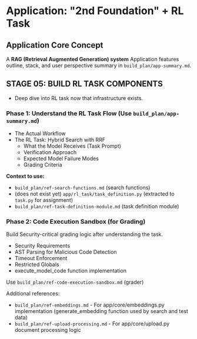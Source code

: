 # Application: "2nd Foundation" + RL Task

## Application Core Concept
A **RAG (Retrieval Augmented Generation) system**
Application features outline, stack, and user perspective summary in `build_plan/app-summary.md`.

## STAGE 05: BUILD RL TASK COMPONENTS
- Deep dive into RL task now that infrastructure exists.

### Phase 1: Understand the RL Task Flow (Use `build_plan/app-summary.md`)
- The Actual Workflow
- The RL Task: Hybrid Search with RRF
  - What the Model Receives (Task Prompt)
  - Verification Approach
  - Expected Model Failure Modes
  - Grading Criteria

**Context to use:**
- `build_plan/ref-search-functions.md` (search functions)
- (does not exist yet) `app/rl_task/task_definition.py` (extracted to `task.py` for assignment)
- `build_plan/ref-task-definition-module.md` (task definition module)

### Phase 2: Code Execution Sandbox (for Grading)
Build Security-critical grading logic after understanding the task.
- Security Requirements
- AST Parsing for Malicious Code Detection
- Timeout Enforcement
- Restricted Globals
- execute_model_code function implementation

Use `build_plan/ref-code-execution-sandbox.md` (grader)

Additional references:
- `build_plan/ref-embeddings.md` - For app/core/embeddings.py implementation (generate_embedding function used by search and test data)
- `build_plan/ref-upload-processing.md` - For app/core/upload.py document processing logic

